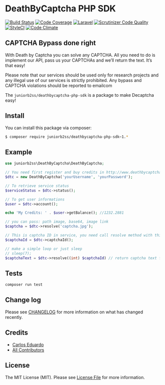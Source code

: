 # DeathByCaptcha PHP SDK

[![Build Status](https://travis-ci.org/juniorb2ss/deathbycaptcha-php-sdk.svg?branch=master)](https://travis-ci.org/juniorb2ss/deathbycaptcha-php-sdk) [![Code Coverage](https://scrutinizer-ci.com/g/juniorb2ss/deathbycaptcha-php-sdk/badges/coverage.png?b=master)](https://scrutinizer-ci.com/g/juniorb2ss/deathbycaptcha-php-sdk/?branch=master) [![Laravel](https://img.shields.io/badge/Laravel-5.*-green.svg)](https://laravel.com) [![Scrutinizer Code Quality](https://scrutinizer-ci.com/g/juniorb2ss/deathbycaptcha-php-sdk/badges/quality-score.png?b=master)](https://scrutinizer-ci.com/g/juniorb2ss/deathbycaptcha-php-sdk/?branch=master) [![StyleCI](https://styleci.io/repos/99608750/shield?branch=master)](https://styleci.io/repos/84957945) [![Code Climate](https://codeclimate.com/github/juniorb2ss/deathbycaptcha-php-sdk/badges/gpa.svg)](https://codeclimate.com/github/juniorb2ss/deathbycaptcha-php-sdk)

## CAPTCHA Bypass done right

With Death by Captcha you can solve any CAPTCHA. All you need to do is implement our API, pass us your CAPTCHAs and we’ll return the text. It’s that easy!

Please note that our services should be used only for research projects and any illegal use of our services is strictly prohibited. Any bypass and CAPTCHA violations should be reported to  emailcom

The `juniorb2ss/deathbycaptcha-php-sdk` is a package to make Decaptcha easy!

## Install

You can install this package via composer:

``` bash
$ composer require juniorb2ss/deathbycaptcha-php-sdk~1.*
```

## Example
```php
use juniorb2ss\DeathByCaptcha\DeathByCaptcha;

// You need first register and buy credits in http://www.deathbycaptcha.com
$dtc = new DeathByCaptcha('yourUsername', 'yourPassword');

// To retrieve service status
$serviceStatus = $dtc->status();

// To get user informations
$user = $dtc->account();

echo 'My Credits: ' . $user->getBalance(); //1232.2881

// you can pass: path image, base64, image link
$captcha = $dtc->resolve('captcha.jpg');

// This is captcha ID in service, you need call resolve method with this ID seconds later.
$captchaId = $dtc->captchaId();

// make a simple loop or just sleep
// sleep(7);
$captchaText = $dtc->resolve((int) $captchaId) // return captcha text for human
```

## Tests

```bash
composer run test
```

## Change log

Please see [CHANGELOG](CHANGELOG.md) for more information on what has changed recently.

## Credits

- [Carlos Eduardo](https://github.com/juniorb2ss)
- [All Contributors](../../contributors)

## License

The MIT License (MIT). Please see [License File](LICENSE.md) for more information.